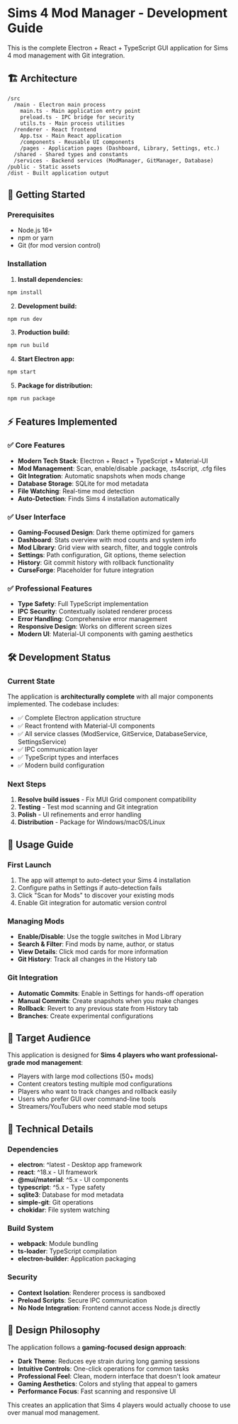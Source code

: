 # Sims 4 Mod Manager - Development Guide

This is the complete Electron + React + TypeScript GUI application for Sims 4 mod management with Git integration.

## 🏗️ Architecture

```
/src
  /main - Electron main process
    main.ts - Main application entry point
    preload.ts - IPC bridge for security
    utils.ts - Main process utilities
  /renderer - React frontend
    App.tsx - Main React application
    /components - Reusable UI components
    /pages - Application pages (Dashboard, Library, Settings, etc.)
  /shared - Shared types and constants
  /services - Backend services (ModManager, GitManager, Database)
/public - Static assets
/dist - Built application output
```

## 🚀 Getting Started

### Prerequisites
- Node.js 16+ 
- npm or yarn
- Git (for mod version control)

### Installation

1. **Install dependencies:**
```bash
npm install
```

2. **Development build:**
```bash
npm run dev
```

3. **Production build:**
```bash
npm run build
```

4. **Start Electron app:**
```bash
npm start
```

5. **Package for distribution:**
```bash
npm run package
```

## ⚡ Features Implemented

### ✅ Core Features
- **Modern Tech Stack**: Electron + React + TypeScript + Material-UI
- **Mod Management**: Scan, enable/disable .package, .ts4script, .cfg files
- **Git Integration**: Automatic snapshots when mods change
- **Database Storage**: SQLite for mod metadata
- **File Watching**: Real-time mod detection
- **Auto-Detection**: Finds Sims 4 installation automatically

### ✅ User Interface
- **Gaming-Focused Design**: Dark theme optimized for gamers
- **Dashboard**: Stats overview with mod counts and system info
- **Mod Library**: Grid view with search, filter, and toggle controls
- **Settings**: Path configuration, Git options, theme selection
- **History**: Git commit history with rollback functionality
- **CurseForge**: Placeholder for future integration

### ✅ Professional Features
- **Type Safety**: Full TypeScript implementation
- **IPC Security**: Contextually isolated renderer process
- **Error Handling**: Comprehensive error management
- **Responsive Design**: Works on different screen sizes
- **Modern UI**: Material-UI components with gaming aesthetics

## 🛠️ Development Status

### Current State
The application is **architecturally complete** with all major components implemented. The codebase includes:

- ✅ Complete Electron application structure
- ✅ React frontend with Material-UI components
- ✅ All service classes (ModService, GitService, DatabaseService, SettingsService)
- ✅ IPC communication layer
- ✅ TypeScript types and interfaces
- ✅ Modern build configuration

### Next Steps
1. **Resolve build issues** - Fix MUI Grid component compatibility
2. **Testing** - Test mod scanning and Git integration
3. **Polish** - UI refinements and error handling
4. **Distribution** - Package for Windows/macOS/Linux

## 📖 Usage Guide

### First Launch
1. The app will attempt to auto-detect your Sims 4 installation
2. Configure paths in Settings if auto-detection fails
3. Click "Scan for Mods" to discover your existing mods
4. Enable Git integration for automatic version control

### Managing Mods
- **Enable/Disable**: Use the toggle switches in Mod Library
- **Search & Filter**: Find mods by name, author, or status
- **View Details**: Click mod cards for more information
- **Git History**: Track all changes in the History tab

### Git Integration
- **Automatic Commits**: Enable in Settings for hands-off operation
- **Manual Commits**: Create snapshots when you make changes
- **Rollback**: Revert to any previous state from History tab
- **Branches**: Create experimental configurations

## 🎯 Target Audience

This application is designed for **Sims 4 players who want professional-grade mod management**:

- Players with large mod collections (50+ mods)
- Content creators testing multiple mod configurations
- Players who want to track changes and rollback easily
- Users who prefer GUI over command-line tools
- Streamers/YouTubers who need stable mod setups

## 🔧 Technical Details

### Dependencies
- **electron**: ^latest - Desktop app framework
- **react**: ^18.x - UI framework  
- **@mui/material**: ^5.x - UI components
- **typescript**: ^5.x - Type safety
- **sqlite3**: Database for mod metadata
- **simple-git**: Git operations
- **chokidar**: File system watching

### Build System
- **webpack**: Module bundling
- **ts-loader**: TypeScript compilation
- **electron-builder**: Application packaging

### Security
- **Context Isolation**: Renderer process is sandboxed
- **Preload Scripts**: Secure IPC communication
- **No Node Integration**: Frontend cannot access Node.js directly

## 🎨 Design Philosophy

The application follows a **gaming-focused design approach**:
- **Dark Theme**: Reduces eye strain during long gaming sessions
- **Intuitive Controls**: One-click operations for common tasks
- **Professional Feel**: Clean, modern interface that doesn't look amateur
- **Gaming Aesthetics**: Colors and styling that appeal to gamers
- **Performance Focus**: Fast scanning and responsive UI

This creates an application that Sims 4 players would actually choose to use over manual mod management.